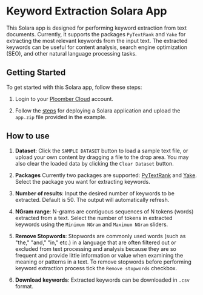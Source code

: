 # Keyword Extraction Solara App

This Solara app is designed for performing keyword extraction from text documents. Currently, it supports the packages `PyTextRank` and `Yake` for extracting the most relevant keywords from the input text. 
The extracted keywords can be useful for content analysis, search engine optimization (SEO), and other natural language processing tasks.

## Getting Started

To get started with this Solara app, follow these steps:

1. Login to your [Ploomber Cloud](https://ploomber.io/) account.

2. Follow the [steps](https://docs.cloud.ploomber.io/en/latest/apps/solara.html) for deploying a Solara application and upload the `app.zip` file provided in the example.

## How to use

1. **Dataset**: Click the `SAMPLE DATASET` button to load a sample text file, or upload your own content by dragging a file to the drop area. You may also clear the loaded data by clicking the `Clear Dataset` button.

2. **Packages** Currently two packages are supported: [PyTextRank](https://github.com/DerwenAI/pytextrank) and [Yake](https://github.com/LIAAD/yake). Select the package you want for extracting keywords.

3. **Number of results**: Input the desired number of keywords to be extracted. Default is 50. The output will automatically refresh.

4. **NGram range**: N-grams are contiguous sequences of N tokens (words) extracted from a text. Select the number of tokens in extracted keywords using the `Minimum NGram` and `Maximum NGram` sliders.

5. **Remove Stopwords**: Stopwords are commonly used words (such as "the," "and," "in," etc.) in a language that are often filtered out or excluded from text processing and analysis because they are so frequent and provide little information or value when examining the meaning or patterns in a text. To remove stopwords before performing keyword extraction process tick the `Remove stopwords` checkbox.

6. **Download keywords**: Extracted keywords can be downloaded in `.csv` format.